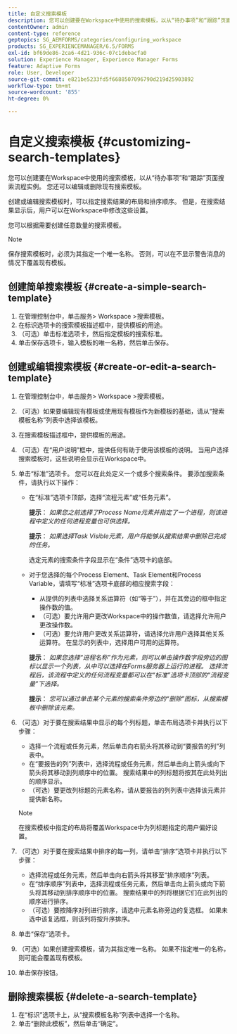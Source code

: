 ```yaml
---
title: 自定义搜索模板
description: 您可以创建要在Workspace中使用的搜索模板，以从“待办事项”和“跟踪”页面搜索流程实例。 您还可以编辑或删除现有搜索模板。
contentOwner: admin
content-type: reference
geptopics: SG_AEMFORMS/categories/configuring_workspace
products: SG_EXPERIENCEMANAGER/6.5/FORMS
exl-id: bf69de86-2ca6-4d21-936c-07c1debacfa0
solution: Experience Manager, Experience Manager Forms
feature: Adaptive Forms
role: User, Developer
source-git-commit: e821be5233fd5f6688507096790d219d25903892
workflow-type: tm+mt
source-wordcount: '855'
ht-degree: 0%

---
```


# 自定义搜索模板 {#customizing-search-templates}

您可以创建要在Workspace中使用的搜索模板，以从“待办事项”和“跟踪”页面搜索流程实例。 您还可以编辑或删除现有搜索模板。

创建或编辑搜索模板时，可以指定搜索结果的布局和排序顺序。 但是，在搜索结果显示后，用户可以在Workspace中修改这些设置。

您可以根据需要创建任意数量的搜索模板。

>[!NOTE]
>
>保存搜索模板时，必须为其指定一个唯一名称。 否则，可以在不显示警告消息的情况下覆盖现有模板。

## 创建简单搜索模板 {#create-a-simple-search-template}

1. 在管理控制台中，单击服务> Workspace >搜索模板。
1. 在标识选项卡的搜索模板描述框中，提供模板的用途。
1. （可选）单击标准选项卡，然后指定模板的搜索标准。
1. 单击保存选项卡，输入模板的唯一名称，然后单击保存。

## 创建或编辑搜索模板 {#create-or-edit-a-search-template}

1. 在管理控制台中，单击服务> Workspace >搜索模板。
1. （可选）如果要编辑现有模板或使用现有模板作为新模板的基础，请从“搜索模板名称”列表中选择该模板。
1. 在搜索模板描述框中，提供模板的用途。
1. （可选）在“用户说明”框中，提供任何有助于使用该模板的说明。 当用户选择搜索模板时，这些说明会显示在Workspace中。
1. 单击“标准”选项卡。 您可以在此处定义一个或多个搜索条件。 要添加搜索条件，请执行以下操作：

   * 在“标准”选项卡顶部，选择“流程元素”或“任务元素”。

     **提示**： *如果您之前选择了Process Name元素并指定了一个进程，则该进程中定义的任何进程变量也可供选择。*

     **提示**： *如果选择Task Visible元素，用户将能够从搜索结果中删除已完成的任务。*

     选定元素的搜索条件字段显示在“条件”选项卡的底部。

   * 对于您选择的每个Process Element、Task Element和Process Variable，请填写“标准”选项卡底部的相应搜索字段：

      * 从提供的列表中选择关系运算符（如“等于”），并在其旁边的框中指定操作数的值。
      * （可选）要允许用户更改Workspace中的操作数值，请选择允许用户更改操作数。
      * （可选）要允许用户更改关系运算符，请选择允许用户选择其他关系运算符。 在显示的列表中，选择用户可用的运算符。

     **提示**： *如果您选择“进程名称”作为元素，则可以单击操作数字段旁边的图标以显示一个列表，从中可以选择在Forms服务器上运行的进程。 选择流程后，该流程中定义的任何流程变量都可以在“标准”选项卡顶部的“流程变量”下选择。*

     **提示**： *您可以通过单击某个元素的搜索条件旁边的“删除”图标，从搜索模板中删除该元素。*

1. （可选）对于要在搜索结果中显示的每个列标题，单击布局选项卡并执行以下步骤：

   * 选择一个流程或任务元素，然后单击向右箭头将其移动到“要报告的列”列表中。
   * 在“要报告的列”列表中，选择流程或任务元素，然后单击向上箭头或向下箭头将其移动到列顺序中的位置。 搜索结果中的列标题将按其在此处列出的顺序显示。
   * （可选）要更改列标题的元素名称，请从要报告的列列表中选择该元素并提供新名称。

   >[!NOTE]
   >
   >在搜索模板中指定的布局将覆盖Workspace中为列标题指定的用户偏好设置。

1. （可选）对于要在搜索结果中排序的每一列，请单击“排序”选项卡并执行以下步骤：

   * 选择流程或任务元素，然后单击向右箭头将其移至“排序顺序”列表。
   * 在“排序顺序”列表中，选择流程或任务元素，然后单击向上箭头或向下箭头将其移动到排序顺序中的位置。 搜索结果中的列将根据它们在此列出的顺序进行排序。
   * （可选）要按降序对列进行排序，请选中元素名称旁边的复选框。 如果未选中该复选框，则该列将按升序排序。

1. 单击“保存”选项卡。
1. （可选）如果创建搜索模板，请为其指定唯一名称。 如果不指定唯一的名称，则可能会覆盖现有模板。
1. 单击保存按钮。

## 删除搜索模板 {#delete-a-search-template}

1. 在“标识”选项卡上，从“搜索模板名称”列表中选择一个名称。
1. 单击“删除此模板”，然后单击“确定”。
